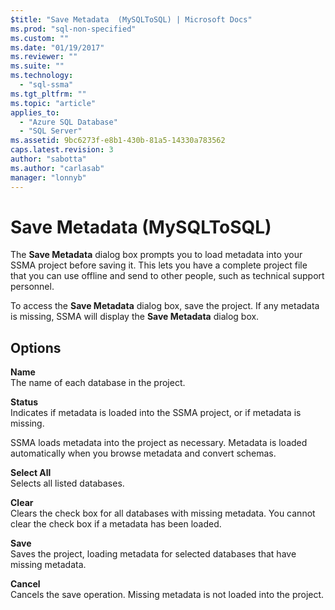 ```yaml
---
$title: "Save Metadata  (MySQLToSQL) | Microsoft Docs"
ms.prod: "sql-non-specified"
ms.custom: ""
ms.date: "01/19/2017"
ms.reviewer: ""
ms.suite: ""
ms.technology: 
  - "sql-ssma"
ms.tgt_pltfrm: ""
ms.topic: "article"
applies_to: 
  - "Azure SQL Database"
  - "SQL Server"
ms.assetid: 9bc6273f-e8b1-430b-81a5-14330a783562
caps.latest.revision: 3
author: "sabotta"
ms.author: "carlasab"
manager: "lonnyb"
---
```

# Save Metadata  (MySQLToSQL)
The **Save Metadata** dialog box prompts you to load metadata into your SSMA project before saving it. This lets you have a complete project file that you can use offline and send to other people, such as technical support personnel.  
  
To access the **Save Metadata** dialog box, save the project. If any metadata is missing, SSMA will display the **Save Metadata** dialog box.  
  
## Options  
**Name**  
The name of each database in the project.  
  
**Status**  
Indicates if metadata is loaded into the SSMA project, or if metadata is missing.  
  
SSMA loads metadata into the project as necessary. Metadata is loaded automatically when you browse metadata and convert schemas.  
  
**Select All**  
Selects all listed databases.  
  
**Clear**  
Clears the check box for all databases with missing metadata. You cannot clear the check box if a metadata has been loaded.  
  
**Save**  
Saves the project, loading metadata for selected databases that have missing metadata.  
  
**Cancel**  
Cancels the save operation. Missing metadata is not loaded into the project.  
  
